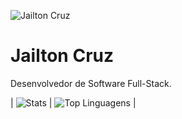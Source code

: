 ![Jailton Cruz](https://storage.googleapis.com/tom-cruz_cdn/assets/profile/profile.png)

<h1>Jailton Cruz</h1>
<p>Desenvolvedor de Software Full-Stack.</p>

| ![Stats](https://github-readme-stats.vercel.app/api?username=jailtoncruz&theme=dracula&show_icons=true&theme=dracula&include_all_commits=true&count_private=true) | ![Top Linguagens](https://github-readme-stats.vercel.app/api/top-langs?username=jailtoncruz&show_icons=true&layout=compact&theme=dracula&include_all_commits=true&count_private=true) |
